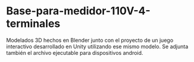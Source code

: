 # Base-para-medidor-110V-4-terminales
Modelados 3D hechos en Blender junto con el proyecto de un juego interactivo desarrollado en Unity utilizando ese mismo modelo. Se adjunta también el archivo ejecutable para dispositivos android.
